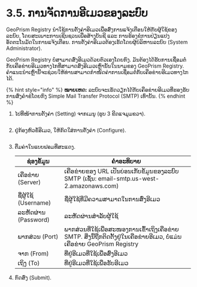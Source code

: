 # 3.5. ການຈັດການອີເມວຂອງລະບົບ

GeoPrism Registry ນຳໃຊ້ການຕັ້ງຄ່າອີເມວເພື່ອສົ່ງການແຈ້ງເຕືອນໃຫ້ກັບຜູ້ໃຊ້ຂອງລະບົບ, ໂດຍສະເພາະການເຊີນຊວນເພື່ອສ້າງບັນຊີ ແລະ ການຮ້ອງຂໍການປ່ຽນແປງອັດຕະໂນມັດໃນການແຈ້ງເຕືອນ. ການຕັ້ງຄ່າອີເມວຕ້ອງເຮັດໂດຍຜູ້ບໍລິຫານລະບົບ (System Administrator).

GeoPrism Registry ບໍ່ສາມາດສົ່ງອີເມວດ້ວຍຕົວເອງໂດຍກົງ. ມັນຕ້ອງໄດ້ຮັບການເຊື່ອມຕໍ່ກັບເຄືອຂ່າຍອີເມວທາງໄກທີ່ສາມາດສົ່ງອີເມວເຫຼົ່ານັ້ນໃນນາມຂອງ GeoPrism Registry. ຄໍາແນະນໍາເຫຼົ່ານີ້ຈະຊ່ວຍໃຫ້ທ່ານສາມາດກໍາໜົດຄ່າການເຊື່ອມຕໍ່ກັບເຄືອຂ່າຍອີເມວທາງໄກໄດ້.

{% hint style="info" %}
**ໝາຍເຫດ:** ລະບົບຈະເຮັດວຽກໄດ້ກັບເຄືອຂ່າຍອີເມວທີ່ຮອງຮັບການສົ່ງຄຳຂໍໂດຍກົງ Simple Mail Transfer Protocol (SMTP) ເທົ່ານັ້ນ.
{% endhint %}

1.  ໄປທີ່ໜ້າການຕັ້ງຄ່າ (Setting) ຈາກເມນູ (ຮູບ 3 ຂີດແຈມູມຂວາ).

    <figure><img src="https://lh3.googleusercontent.com/A-M7iYl4XCOfduRO8cMqDWsOFCeaajEBm4hx3ApS0xRt7QyVFfuIOgIaokkjw8RcVvwRNH3vTO6_dI2aqntblFbuMqrBr1GyQMEkW0dUsWjBtSDCbw85cAL1SOvFNls4Mf7tveAjpBOt7KKexhEIIdVRLlWoytYx6F1oGhEm4ZdYoxmSvH2m5Z-1" alt=""><figcaption></figcaption></figure>
2.  ຢູ່ກ້ອງຫົວຂໍ້​ອີ​ເມວ​, ໃຫ້ກົດ​ໃສ່​ການ​ຕັ້ງ​ຄ່າ (Configure)​.

    <figure><img src="https://lh5.googleusercontent.com/ZOkJTcRXypi14doj0e9FN3ni6gwQxORSUwloulUcNibVGl3q7sk7SnzuxLEGgEn4siJeBEElaKYIsiLsnpgW2SefSANWdCRDXwQhiKJSRPA99YhcbHFipPfqzRPe2ACq-BPhEJBM6KF_b2N9lN1SjGM-YcHp2sYeo1LfELkAhCvlPu40frJb6XnS" alt=""><figcaption></figcaption></figure>
3.  ຕື່ມຄ່າໃນແບບຟອມທີ່ສະແດງ.

    | ຊ່ອງຂໍ້ມູນ           | ຄຳອະທິບາຍ                                                                                                                |
    | -------------------- | ------------------------------------------------------------------------------------------------------------------------ |
    | ເຄືອຂ່າຍ (Server)    | ເຄືອຂ່າຍຂອງ URL ເປັນບ່ອນເກັບຂໍ້ມູນຂອງລະບົບ SMTP (ເຊັ່ນ: email-smtp.us-west-2.amazonaws.com)                              |
    | ຊື່ຜູ້ໃຊ້ (Username) | ຊື່ຜູ້ໃຊ້ທີ່ມີຄວາມສາມາດໃນການສົ່ງອີເມວ                                                                                    |
    | ລະຫັດຜ່ານ (Password) | ລະຫັດຜ່ານສໍາລັບຜູ້ໃຊ້                                                                                                    |
    | ພາກສ່ວນ (Port)       | ພາກສ່ວນທີ່ໃຊ້ເພື່ອສະໜອງການເຂົ້າເຖິງເຄືອຂ່າຍ SMTP. ສິ່ງນີ້ຖືກຕິດຕັ້ງຢູ່ໃນເຄືອຂ່າຍອີເມວ, ບໍ່ແມ່ນເຄືອຂ່າຍ GeoPrism Registry |
    | ຈາກ (From)           | ທີ່ຢູ່ອີເມວທີ່ໃຊ້ເພື່ອສົ່ງອີເມວ                                                                                          |
    | ເຖິງ (To)            | ທີ່ຢູ່ອີເມວທີ່ໃຊ້ເພື່ອຮັບອີເມວ                                                                                           |
4. ກົດສົ່ງ (Submit).
